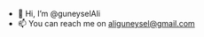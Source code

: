 - 👋 Hi, I’m @guneyselAli
- 📫 You can reach me on aliguneysel@gmail.com

<!---
guneyselAli/guneyselAli is a ✨ special ✨ repository because its `README.md` (this file) appears on your GitHub profile.
You can click the Preview link to take a look at your changes.
--->

